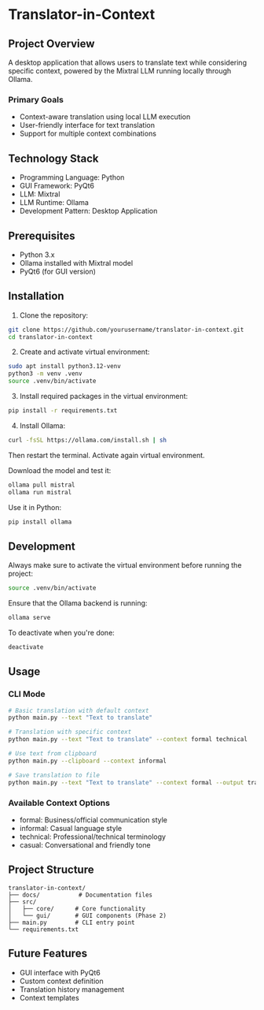 # Translator-in-Context

## Project Overview
A desktop application that allows users to translate text while considering specific context, powered by the Mixtral LLM running locally through Ollama.

### Primary Goals
- Context-aware translation using local LLM execution
- User-friendly interface for text translation
- Support for multiple context combinations

## Technology Stack
- Programming Language: Python
- GUI Framework: PyQt6
- LLM: Mixtral
- LLM Runtime: Ollama
- Development Pattern: Desktop Application

## Prerequisites
- Python 3.x
- Ollama installed with Mixtral model
- PyQt6 (for GUI version)

## Installation

1. Clone the repository:
```bash
git clone https://github.com/yourusername/translator-in-context.git
cd translator-in-context
```

2. Create and activate virtual environment:
```bash
sudo apt install python3.12-venv
python3 -m venv .venv
source .venv/bin/activate
```

3. Install required packages in the virtual environment:
```bash
pip install -r requirements.txt
```

4. Install Ollama:
```bash
curl -fsSL https://ollama.com/install.sh | sh
```
Then restart the terminal. Activate again virtual environment.

Download the model and test it:
```bash
ollama pull mistral
ollama run mistral
```

Use it in Python:
```bash
pip install ollama
```

## Development
Always make sure to activate the virtual environment before running the project:
```bash
source .venv/bin/activate
```

Ensure that the Ollama backend is running:
```bash
ollama serve
```

To deactivate when you're done:
```bash
deactivate
```

## Usage

### CLI Mode
```bash
# Basic translation with default context
python main.py --text "Text to translate"

# Translation with specific context
python main.py --text "Text to translate" --context formal technical

# Use text from clipboard
python main.py --clipboard --context informal

# Save translation to file
python main.py --text "Text to translate" --context formal --output translation.txt
```

### Available Context Options
- formal: Business/official communication style
- informal: Casual language style
- technical: Professional/technical terminology
- casual: Conversational and friendly tone

## Project Structure
```
translator-in-context/
├── docs/           # Documentation files
├── src/
│   ├── core/      # Core functionality
│   └── gui/       # GUI components (Phase 2)
├── main.py        # CLI entry point
└── requirements.txt
```

## Future Features
- GUI interface with PyQt6
- Custom context definition
- Translation history management
- Context templates
